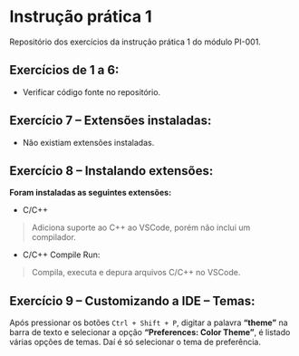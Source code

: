 # Instrução prática 1

Repositório dos exercícios da instrução prática 1 do módulo PI-001.

## Exercícios de 1 a 6: 

* Verificar código fonte no repositório.

## Exercício 7 – Extensões instaladas:

* Não existiam extensões instaladas.

## Exercício 8 – Instalando extensões:

**Foram instaladas as seguintes extensões:**
*	C/C++
> Adiciona suporte ao C++ ao VSCode, porém não inclui um compilador.

*	C/C++ Compile Run: 
> Compila, executa e depura arquivos C/C++ no VSCode.

## Exercício 9 – Customizando a IDE – Temas:

Após pressionar os botões `Ctrl + Shift + P`, digitar a palavra **“theme”** na barra de texto e selecionar a opção **“Preferences: Color Theme”**, é listado várias opções de temas. Daí é só selecionar o tema de preferência.
